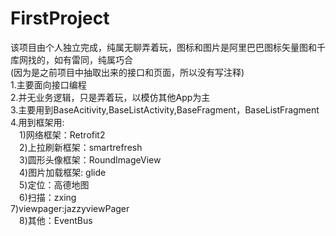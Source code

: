 # FirstProject
该项目由个人独立完成，纯属无聊弄着玩，图标和图片是阿里巴巴图标矢量图和千库网找的，如有雷同，纯属巧合<br/>
(因为是之前项目中抽取出来的接口和页面，所以没有写注释)<br />
1.主要面向接口编程<br />
2.并无业务逻辑，只是弄着玩，以模仿其他App为主<br />
3.主要用到BaseAcitivity,BaseListActivity,BaseFragment，BaseListFragment<br/>
4.用到框架用:<br/>
　1)网络框架：Retrofit2<br/>
　2)上拉刷新框架：smartrefresh<br/>
　3)圆形头像框架：RoundImageView<br/>
　4)图片加载框架: glide<br />
　5)定位：高德地图<br/>
　6)扫描：zxing<br/>
  7)viewpager:jazzyviewPager<br/>
　8)其他：EventBus<br/>


